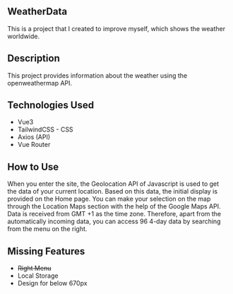 ## WeatherData
This is a project that I created to improve myself, which shows the weather worldwide.

## Description
This project provides information about the weather using the openweathermap API.

## Technologies Used
- Vue3
- TailwindCSS - CSS
- Axios (API)
- Vue Router

## How to Use
When you enter the site, the Geolocation API of Javascript is used to get the data of your current location. Based on this data, the initial display is provided on the Home page. You can make your selection on the map through the Location Maps section with the help of the Google Maps API. Data is received from GMT +1 as the time zone.
Therefore, apart from the automatically incoming data, you can access 96 4-day data by searching from the menu on the right.

## Missing Features
- <del>Right Menu</del>
- Local Storage
- Design for below 670px
